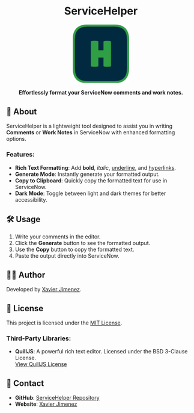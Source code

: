 <h1 align="center">ServiceHelper</h1>

<p align="center">
  <img src="assets/favicon.png" alt="ServiceHelper logo" width="150" />
</p>

<p align="center">
  <b>Effortlessly format your ServiceNow comments and work notes.</b>
</p>


## 🚀 About

ServiceHelper is a lightweight tool designed to assist you in writing **Comments** or **Work Notes** in ServiceNow with enhanced formatting options. 

### Features:
- **Rich Text Formatting**: Add **bold**, *italic*, <u>underline</u>, and [hyperlinks](#).
- **Generate Mode**: Instantly generate your formatted output.
- **Copy to Clipboard**: Quickly copy the formatted text for use in ServiceNow.
- **Dark Mode**: Toggle between light and dark themes for better accessibility.

## 🛠️ Usage

1. Write your comments in the editor.
2. Click the **Generate** button to see the formatted output.
3. Use the **Copy** button to copy the formatted text.
4. Paste the output directly into ServiceNow.


## 👨‍💻 Author

Developed by [Xavier Jimenez](https://github.com/xman601).

## 📜 License

This project is licensed under the [MIT License](https://opensource.org/licenses/MIT).

### Third-Party Libraries:
- **QuillJS**: A powerful rich text editor. Licensed under the BSD 3-Clause License.  
  [View QuillJS License](https://github.com/quilljs/quill/blob/develop/LICENSE)

## 📧 Contact

- **GitHub**: [ServiceHelper Repository](https://github.com/xman601/ServiceNowHelper)
- **Website**: [Xavier Jimenez](https://xavierj.me)